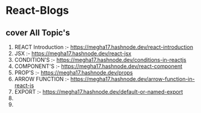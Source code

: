 # React-Blogs
## cover All Topic's

1. REACT Introduction :- https://megha17.hashnode.dev/react-introduction
2. JSX :- https://megha17.hashnode.dev/react-jsx 
3. CONDITION'S :- https://megha17.hashnode.dev/conditions-in-reactjs
4. COMPONENT'S :- https://megha17.hashnode.dev/react-component
5. PROP'S :- https://megha17.hashnode.dev/props
6. ARROW FUNCTION :- https://megha17.hashnode.dev/arrow-function-in-react-js
7. EXPORT :- https://megha17.hashnode.dev/default-or-named-export
8. 
9.
